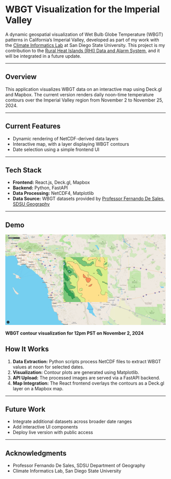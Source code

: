 # WBGT Visualization for the Imperial Valley

A dynamic geospatial visualization of Wet Bulb Globe Temperature (WBGT) patterns in California’s Imperial Valley, developed as part of my work with the [Climate Informatics Lab](https://scil.sdsu.edu/) at San Diego State University. This project is my contribution to the [Rural Heat Islands (RHI) Data and Alarm System](https://4dvdrhi.sdsu.edu/), and it will be integrated in a future update.

---

## Overview

This application visualizes WBGT data on an interactive map using Deck.gl and Mapbox. The current version renders daily noon-time temperature contours over the Imperial Valley region from November 2 to November 25, 2024.

---

## Current Features

- Dynamic rendering of NetCDF-derived data layers
- Interactive map, with a layer displaying WBGT contours
- Date selection using a simple frontend UI
---

## Tech Stack

- **Frontend:** React.js, Deck.gl, Mapbox
- **Backend:** Python, FastAPI
- **Data Processing:** NetCDF4, Matplotlib
- **Data Source:** WBGT datasets provided by [Professor Fernando De Sales, SDSU Geography](https://geography.sdsu.edu/people/bios/desales)

---
## Demo

![WBGT contour visualization for 12pm PST on November 2, 2024](https://github.com/michael-a7/RHI-Contour-Maps/blob/master/Layer-Image-Demo.png?raw=true)

**WBGT contour visualization for 12pm PST on November 2, 2024**

## How It Works

1. **Data Extraction:** Python scripts process NetCDF files to extract WBGT values at noon for selected dates.
2. **Visualization:** Contour plots are generated using Matplotlib.
3. **API Upload:** The processed images are served via a FastAPI backend.
4. **Map Integration:** The React frontend overlays the contours as a Deck.gl layer on a Mapbox map.

---

## Future Work

- Integrate additional datasets across broader date ranges
- Add interactive UI components
- Deploy live version with public access
---

## Acknowledgments

- Professor Fernando De Sales, SDSU Department of Geography  
- Climate Informatics Lab, San Diego State University
